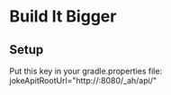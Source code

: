 # Build It Bigger

## Setup

Put this key in your gradle.properties file: jokeApitRootUrl="http://<your-ip-address>:8080/_ah/api/"